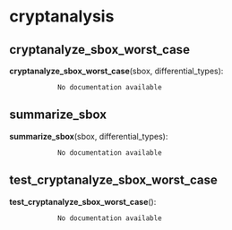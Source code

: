 cryptanalysis
==============



cryptanalyze_sbox_worst_case
--------------

**cryptanalyze_sbox_worst_case**(sbox, differential_types):

				No documentation available


summarize_sbox
--------------

**summarize_sbox**(sbox, differential_types):

				No documentation available


test_cryptanalyze_sbox_worst_case
--------------

**test_cryptanalyze_sbox_worst_case**():

				No documentation available
